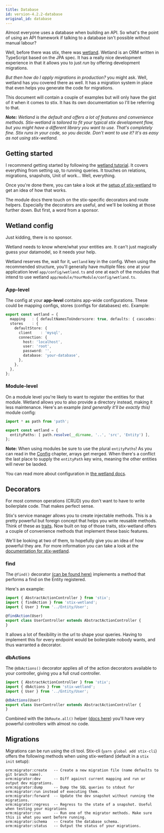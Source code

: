 ```yaml
---
title: Database
id: version-4.2.2-database
original_id: database
---
```


Almost everyone uses a database when building an API. So what's the point of using an API framework if talking to a database isn't possible without manual labour?

Well, before there was stix, there was [wetland](https://wetland.spoonx.org/). Wetland is an ORM written in TypeScript based on the JPA spec. It has a really nice development experience in that it allows you to just _run_ by offering development migrations.

_But then how do I apply migrations in production?_ you might ask. Well, wetland has you covered there as well. It has a migration system in place that even helps you generate the code for migrations.

This document will contain a couple of examples but will only have the gist of it when it comes to stix. It has its own documentation so I'll be referring to that.

_**Note:** Wetland is the default and offers a lot of features and convenience methods. Stix-wetland is tailored to fit your typical stix development flow, but you might have a different library you want to use. That's completely fine. Stix runs in your code, so you decide. Don't want to use it? It's as easy as not using stix-wetland._

## Getting started

I recommend getting started by following the [wetland tutorial](https://wetland.spoonx.org/Tutorial/setting-up.html). It covers everything from setting up, to running queries. It touches on relations, migrations, snapshots, Unit of work... Well, everything.

Once you're done there, you can take a look at the [setup of stix-wetland](https://stix.netlify.com/docs/modules/stix-wetland/wetland-setup) to get an idea of how that works.

The module docs there touch on the stix-specific decorators and route helpers. Especially the decorators are useful, and we'll be looking at those further down. But first, a word from a sponsor.

## Wetland config

Just kidding, there is no sponsor.

Wetland needs to know where/what your entities are. It can't just magically guess your datamodel, so it needs your help.

Wetland reserves the, wait for it, `wetland` key in the config. When using the recommended structure, you'll generally have multiple files: one at your application level `app/config/wetland.ts` and one at each of the modules that intend to use wetland `app/module/YourModule/config/wetland.ts`.

### App-level

The config at your **app-level** contains app-wide configurations. These could be mapping configs, stores (configs for databases) etc. Example:

```ts
export const wetland = {
  mapping   : { defaultNamesToUnderscore: true, defaults: { cascades: [ 'persist' ] } },
  stores    : {
    defaultStore: {
      client    : 'mysql',
      connection: {
        host: 'localhost',
        user: 'root',
        password: '',
        database: 'your-database',
      },
    },
  },
};
```

### Module-level

On a module level you're likely to want to register the entities for that module. Wetland allows you to also provide a directory instead, making it less maintenance. Here's an example _(and generally it'll be exactly this)_ module config:

```ts
import * as path from 'path';

export const wetland = {
  entityPaths: [ path.resolve(__dirname, '..', 'src', 'Entity') ],
};
```

**Note:** When using modules be sure to use the plural `entityPaths`! As you can read in the [Config](./config) chapter, arrays get merged. When there's a conflict the last place to supply the `entityPath` key wins, meaning the other entities will never be laoded.

You can read more about configuration in [the wetland docs](https://wetland.spoonx.org/configuration.html).

## Decorators

For most common operations (CRUD) you don't want to have to write boilerplate code. That makes perfect sense. 

Stix's service manager allows you to create injectable methods. This is a pretty powerful but foreign concept that helps you write reusable methods. Think of these as [traits](https://en.wikipedia.org/wiki/Trait_(computer_programming)). Now built on top of those traits, stix-wetland offers a couple of convenience methods that implement these basic features.

We'll be looking at two of them, to hopefully give you an idea of how powerful they are. For more information you can take a look at the [documentation for stix-wetland](../modules/stix-wetland/wetland-decorators).

### find

The `@find()` decorator [(can be found here)](../modules/stix-wetland/wetland-decorators#findactionentity) implements a method that performs a find on the Entity registered.

Here's an example:

```ts
import { AbstractActionController } from 'stix';
import { findAction } from 'stix-wetland';
import { User } from '../Entity/User';

@findAction(User)
export class UserController extends AbstractActionController {
}
```

It allows a lot of flexibility in the url to shape your queries. Having to implement this for every endpoint would be boilerplate nobody wants, and thus warranted a decorator.

### dbActions

The `@dbActions()` decorator applies all of the action decorators available to your controller, giving you a full crud controller.

```ts
import { AbstractActionController } from 'stix';
import { dbActions } from 'stix-wetland';
import { User } from '../Entity/User';

@dbActions(User)
export class UserController extends AbstractActionController {
}
```

Combined with the `DbRoute.all()` helper ([docs here](../modules/stix-wetland/wetland-db-route#dbrouteall)) you'll have very powerful controllers with almost no code.

## Migrations

Migrations can be run using the cli tool. Stix-cli (`yarn global add stix-cli`) offers the following methods when using stix-wetland (default in a `stix init` setup):

```
orm:migrator:create   -- Create a new migration file (name defaults to git branch name).
orm:migrator:dev      -- Diff against current mapping and run or output dev migrations.
orm:migrator:dump     -- Dump the SQL queries to stdout for orm:migrator:run instead of executing them.
orm:migrator:forward  -- Update the dev snapshot without running the migrations.
orm:migrator:regress  -- Regress to the state of a snapshot. Useful when testing your migrations
orm:migrator:run      -- Run one of the migrator methods. Make sure this is what you want before running.
orm:migrator:schema   -- Create the database schema.
orm:migrator:status   -- Output the status of your migrations.
```
